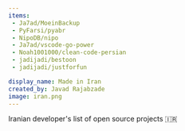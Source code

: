 ```yaml
---
items:
 - Ja7ad/MoeinBackup
 - PyFarsi/pyabr
 - NipoDB/nipo
 - Ja7ad/vscode-go-power
 - Noah1001000/clean-code-persian
 - jadijadi/bestoon
 - jadijadi/justforfun

display_name: Made in Iran
created_by: Javad Rajabzade
image: iran.png
---
```

Iranian developer's list of open source projects :iran:
